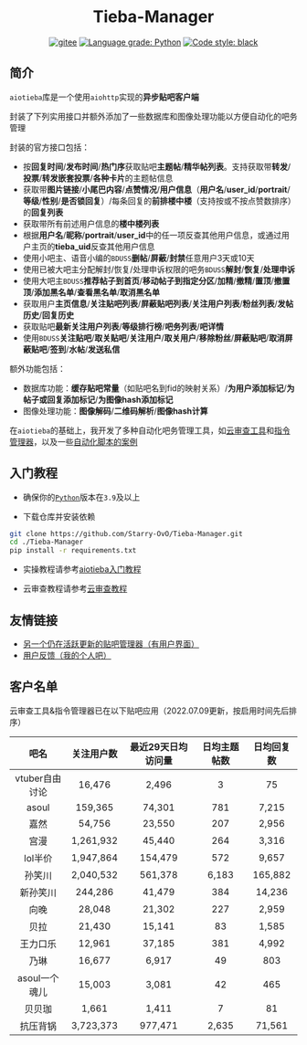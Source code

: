 <center>

# Tieba-Manager

[![gitee](https://img.shields.io/badge/mirror-gitee-red)](https://gitee.com/Starry-OvO/Tieba-Manager)
[![Language grade: Python](https://img.shields.io/lgtm/grade/python/g/Starry-OvO/Tieba-Manager?logo=lgtm)](https://lgtm.com/projects/g/Starry-OvO/Tieba-Manager/context:python)
[![Code style: black](https://img.shields.io/badge/code%20style-black-000000.svg)](https://github.com/psf/black)

</center>

## 简介

`aiotieba`库是一个使用`aiohttp`实现的**异步贴吧客户端**

封装了下列实用接口并额外添加了一些数据库和图像处理功能以方便自动化的吧务管理

封装的官方接口包括：

+ 按**回复时间**/**发布时间**/**热门序**获取贴吧**主题帖**/**精华帖列表**。支持获取带**转发**/**投票**/**转发嵌套投票**/**各种卡片**的主题帖信息
+ 获取带**图片链接**/**小尾巴内容**/**点赞情况**/**用户信息**（**用户名**/**user_id**/**portrait**/**等级**/**性别**/**是否锁回复**）/每条回复的**前排楼中楼**（支持按或不按点赞数排序）的**回复列表**
+ 获取带所有前述用户信息的**楼中楼列表**
+ 根据**用户名**/**昵称**/**portrait**/**user_id**中的任一项反查其他用户信息，或通过用户主页的**tieba_uid**反查其他用户信息
+ 使用小吧主、语音小编的`BDUSS`**删帖**/**屏蔽**/**封禁**任意用户3天或10天
+ 使用已被大吧主分配解封/恢复/处理申诉权限的吧务`BDUSS`**解封**/**恢复**/**处理申诉**
+ 使用大吧主`BDUSS`**推荐帖子到首页**/**移动帖子到指定分区**/**加精**/**撤精**/**置顶**/**撤置顶**/**添加黑名单**/**查看黑名单**/**取消黑名单**
+ 获取用户**主页信息**/**关注贴吧列表**/**屏蔽贴吧列表**/**关注用户列表**/**粉丝列表**/**发帖历史**/**回复历史**
+ 获取贴吧**最新关注用户列表**/**等级排行榜**/**吧务列表**/**吧详情**
+ 使用`BDUSS`**关注贴吧**/**取关贴吧**/**关注用户**/**取关用户**/**移除粉丝**/**屏蔽贴吧**/**取消屏蔽贴吧**/**签到**/**水帖**/**发送私信**

额外功能包括：

+ 数据库功能：**缓存贴吧常量**（如贴吧名到fid的映射关系）/**为用户添加标记**/**为帖子或回复添加标记**/**为图像hash添加标记**
+ 图像处理功能：**图像解码**/**二维码解析**/**图像hash计算**

在`aiotieba`的基础上，我开发了多种自动化吧务管理工具，如[云审查工具](wikis/cloud_review_introduction.md)和[指令管理器](../../wiki/%E6%8C%87%E4%BB%A4%E7%AE%A1%E7%90%86%E5%99%A8%E4%BD%BF%E7%94%A8%E8%AF%B4%E6%98%8E%E4%B9%A6)，以及一些[自动化脚本的案例](wikis/many_utils.md)

## 入门教程

+ 确保你的[`Python`](https://www.python.org/downloads/)版本在`3.9`及以上

+ 下载仓库并安装依赖

```bash
git clone https://github.com/Starry-OvO/Tieba-Manager.git
cd ./Tieba-Manager
pip install -r requirements.txt
```

+ 实操教程请参考[aiotieba入门教程](wikis/tutorial.md)

+ 云审查教程请参考[云审查教程](wikis/cloud_review_tutorial.md)

## 友情链接

+ [另一个仍在活跃更新的贴吧管理器（有用户界面）](https://github.com/dog194/TiebaManager)
+ [用户反馈（我的个人吧）](https://tieba.baidu.com/f?ie=utf-8&kw=starry)

## 客户名单

云审查工具&指令管理器已在以下贴吧应用（2022.07.09更新，按启用时间先后排序）

|      吧名      | 关注用户数 | 最近29天日均访问量 | 日均主题帖数 | 日均回复数 |
| :------------: | :--------: | :----------------: | :----------: | :--------: |
| vtuber自由讨论 |   16,476   |       2,496        |      3       |     75     |
|     asoul      |  159,365   |       74,301       |     781      |   7,215    |
|      嘉然      |   54,756   |       23,550       |     207      |   2,956    |
|      宫漫      | 1,261,932  |       45,440       |     264      |   3,316    |
|    lol半价     | 1,947,864  |      154,479       |     572      |   9,657    |
|     孙笑川     | 2,040,532  |      561,378       |    6,183     |  165,882   |
|    新孙笑川    |  244,286   |       41,479       |     384      |   14,236   |
|      向晚      |   28,048   |       21,302       |     227      |   2,959    |
|      贝拉      |   21,430   |       15,141       |      83      |   1,585    |
|    王力口乐    |   12,961   |       37,185       |     381      |   4,992    |
|      乃琳      |   16,677   |       6,917        |      49      |    803     |
| asoul一个魂儿  |   15,003   |       3,081        |      42      |    465     |
|     贝贝珈     |   1,661    |       1,411        |      7       |     81     |
|    抗压背锅    | 3,723,373  |      977,471       |    2,635     |   71,561   |
